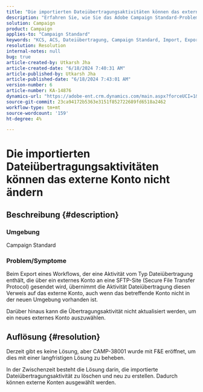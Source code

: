```yaml
---
title: "Die importierten Dateiübertragungsaktivitäten können das externe Konto nicht ändern"
description: "Erfahren Sie, wie Sie das Adobe Campaign Standard-Problem beheben können, bei dem eine Dateiübertragungsaktivität über ein externes Konto importiert wird."
solution: Campaign
product: Campaign
applies-to: "Campaign Standard"
keywords: "KCS, ACS, Dateiübertragung, Campaign Standard, Import, Export, Workflow"
resolution: Resolution
internal-notes: null
bug: true
article-created-by: Utkarsh Jha
article-created-date: "6/18/2024 7:40:31 AM"
article-published-by: Utkarsh Jha
article-published-date: "6/18/2024 7:43:01 AM"
version-number: 6
article-number: KA-14876
dynamics-url: "https://adobe-ent.crm.dynamics.com/main.aspx?forceUCI=1&pagetype=entityrecord&etn=knowledgearticle&id=4dab0507-462d-ef11-840b-6045bd06eea5"
source-git-commit: 23ca94172b5363e3151f852722689fd6518a2462
workflow-type: tm+mt
source-wordcount: '159'
ht-degree: 4%

---
```


# Die importierten Dateiübertragungsaktivitäten können das externe Konto nicht ändern

## Beschreibung {#description}


### <b>Umgebung</b>

Campaign Standard



### <b>Problem/Symptome</b>

Beim Export eines Workflows, der eine Aktivität vom Typ Dateiübertragung enthält, die über ein externes Konto an eine SFTP-Site (Secure File Transfer Protocol) gesendet wird, übernimmt die Aktivität Dateiübertragung diesen Verweis auf das externe Konto, auch wenn das betreffende Konto nicht in der neuen Umgebung vorhanden ist.

Darüber hinaus kann die Übertragungsaktivität nicht aktualisiert werden, um ein neues externes Konto auszuwählen.


## Auflösung {#resolution}


Derzeit gibt es keine Lösung, aber CAMP-38001 wurde mit F&amp;E eröffnet, um dies mit einer langfristigen Lösung zu beheben.

In der Zwischenzeit besteht die Lösung darin, die importierte Dateiübertragungsaktivität zu löschen und neu zu erstellen. Dadurch können externe Konten ausgewählt werden.
